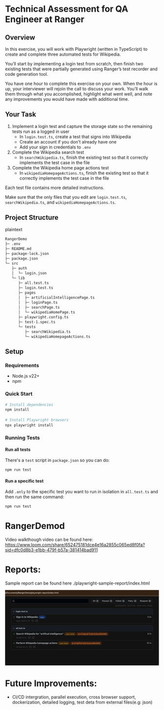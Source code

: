 # Technical Assessment for QA Engineer at Ranger

## Overview

In this exercise, you will work with Playwright (written in TypeScript) to create and complete three automated tests for Wikipedia.

You’ll start by implementing a login test from scratch, then finish two existing tests that were partially generated using Ranger’s test recorder and code generation tool.

You have one hour to complete this exercise on your own. When the hour is up, your interviewer will rejoin the call to discuss your work. You’ll walk them through what you accomplished, highlight what went well, and note any improvements you would have made with additional time.

## Your Task

1. Implement a login test and capture the storage state so the remaining tests run as a logged in user
    - In `login.test.ts`, create a test that signs into Wikipedia
    - Create an account if you don't already have one
    - Add your sign in credentials to `.env`
2. Complete the Wikipedia search test
    - In `searchWikipedia.ts`, finish the existing test so that it correctly implements the test case in the file
3. Complete the Wikipedia home page actions test
    - In `wikipediaHomepageActions.ts`, finish the existing test so that it correctly implements the test case in the file

Each test file contains more detailed instructions.

Make sure that the only files that you edit are `login.test.ts`, `searchWikipedia.ts`, and `wikipediaHomepageActions.ts`.

## Project Structure
 plaintext
```
RangerDemo
├─ .env
├─ README.md
├─ package-lock.json
├─ package.json
└─ src
   ├─ auth
   │  └─ login.json
   └─ lib
      ├─ all.test.ts
      ├─ login.test.ts
      ├─ pages
      │  ├─ artificialIntelligencePage.ts
      │  ├─ loginPage.ts
      │  ├─ searchPage.ts
      │  └─ wikipediaHomePage.ts
      ├─ playwright.config.ts
      ├─ test-1.spec.ts
      └─ tests
         ├─ searchWikipedia.ts
         └─ wikipediaHomepageActions.ts
```

## Setup

### Requirements

-   Node.js v22+
-   npm

### Quick Start

```bash
# Install dependencies
npm install

# Install Playwright browsers
npx playwright install
```

### Running Tests

#### Run all tests

There's a `test` script in `package.json` so you can do:

```bash
npm run test
```

#### Run a specific test

Add `.only` to the specific test you want to run in isolation in `all.test.ts` and then run the same command:

```bash
npm run test
```

# RangerDemod
Video walkthough video can be found here: https://www.loom.com/share/652475181dce4e16a2855c065ed8f0fa?sid=dfc0d8b3-e1bb-479f-b57a-381414bad911



# Reports:
Sample report can be found here ./playwright-sample-report/index.html

 ![](/playwright-sample-report/sample-report.png)


# Future Improvements:
- CI/CD intergration, parallel execution, cross browser support, dockerization, detailed logging, test deta from external files(e.g: json)
